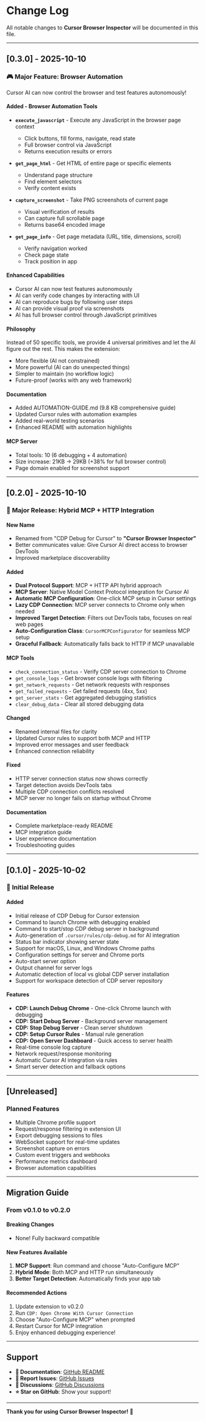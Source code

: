 # Change Log

All notable changes to **Cursor Browser Inspector** will be documented in this file.

---

## [0.3.0] - 2025-10-10

### 🎮 **Major Feature: Browser Automation**

Cursor AI can now control the browser and test features autonomously!

#### **Added - Browser Automation Tools**
- **`execute_javascript`** - Execute any JavaScript in the browser page context
  - Click buttons, fill forms, navigate, read state
  - Full browser control via JavaScript
  - Returns execution results or errors
  
- **`get_page_html`** - Get HTML of entire page or specific elements
  - Understand page structure
  - Find element selectors
  - Verify content exists
  
- **`capture_screenshot`** - Take PNG screenshots of current page
  - Visual verification of results
  - Can capture full scrollable page
  - Returns base64 encoded image
  
- **`get_page_info`** - Get page metadata (URL, title, dimensions, scroll)
  - Verify navigation worked
  - Check page state
  - Track position in app

#### **Enhanced Capabilities**
- Cursor AI can now test features autonomously
- AI can verify code changes by interacting with UI
- AI can reproduce bugs by following user steps
- AI can provide visual proof via screenshots
- AI has full browser control through JavaScript primitives

#### **Philosophy**
Instead of 50 specific tools, we provide 4 universal primitives and let the AI figure out the rest. This makes the extension:
- More flexible (AI not constrained)
- More powerful (AI can do unexpected things)
- Simpler to maintain (no workflow logic)
- Future-proof (works with any web framework)

#### **Documentation**
- Added AUTOMATION-GUIDE.md (9.8 KB comprehensive guide)
- Updated Cursor rules with automation examples
- Added real-world testing scenarios
- Enhanced README with automation highlights

#### **MCP Server**
- Total tools: 10 (6 debugging + 4 automation)
- Size increase: 21KB → 29KB (+38% for full browser control)
- Page domain enabled for screenshot support

---

## [0.2.0] - 2025-10-10

### 🎉 **Major Release: Hybrid MCP + HTTP Integration**

#### **New Name**
- Renamed from "CDP Debug for Cursor" to **"Cursor Browser Inspector"**
- Better communicates value: Give Cursor AI direct access to browser DevTools
- Improved marketplace discoverability

#### **Added**
- **Dual Protocol Support**: MCP + HTTP API hybrid approach
- **MCP Server**: Native Model Context Protocol integration for Cursor AI
- **Automatic MCP Configuration**: One-click MCP setup in Cursor settings
- **Lazy CDP Connection**: MCP server connects to Chrome only when needed
- **Improved Target Detection**: Filters out DevTools tabs, focuses on real web pages
- **Auto-Configuration Class**: `CursorMCPConfigurator` for seamless MCP setup
- **Graceful Fallback**: Automatically falls back to HTTP if MCP unavailable

#### **MCP Tools**
- `check_connection_status` - Verify CDP server connection to Chrome
- `get_console_logs` - Get browser console logs with filtering
- `get_network_requests` - Get network requests with responses
- `get_failed_requests` - Get failed requests (4xx, 5xx)
- `get_server_stats` - Get aggregated debugging statistics
- `clear_debug_data` - Clear all stored debugging data

#### **Changed**
- Renamed internal files for clarity
- Updated Cursor rules to support both MCP and HTTP
- Improved error messages and user feedback
- Enhanced connection reliability

#### **Fixed**
- HTTP server connection status now shows correctly
- Target detection avoids DevTools tabs
- Multiple CDP connection conflicts resolved
- MCP server no longer fails on startup without Chrome

#### **Documentation**
- Complete marketplace-ready README
- MCP integration guide
- User experience documentation
- Troubleshooting guides

---

## [0.1.0] - 2025-10-02

### 🎉 **Initial Release**

#### **Added**
- Initial release of CDP Debug for Cursor extension
- Command to launch Chrome with debugging enabled
- Command to start/stop CDP debug server in background
- Auto-generation of `.cursor/rules/cdp-debug.md` for AI integration
- Status bar indicator showing server state
- Support for macOS, Linux, and Windows Chrome paths
- Configuration settings for server and Chrome ports
- Auto-start server option
- Output channel for server logs
- Automatic detection of local vs global CDP server installation
- Support for workspace detection of CDP server repository

#### **Features**
- **CDP: Launch Debug Chrome** - One-click Chrome launch with debugging
- **CDP: Start Debug Server** - Background server management
- **CDP: Stop Debug Server** - Clean server shutdown
- **CDP: Setup Cursor Rules** - Manual rule generation
- **CDP: Open Server Dashboard** - Quick access to server health
- Real-time console log capture
- Network request/response monitoring
- Automatic Cursor AI integration via rules
- Smart server detection and fallback options

---

## [Unreleased]

### **Planned Features**
- Multiple Chrome profile support
- Request/response filtering in extension UI
- Export debugging sessions to files
- WebSocket support for real-time updates
- Screenshot capture on errors
- Custom event triggers and webhooks
- Performance metrics dashboard
- Browser automation capabilities

---

## **Migration Guide**

### **From v0.1.0 to v0.2.0**

#### **Breaking Changes**
- None! Fully backward compatible

#### **New Features Available**
1. **MCP Support**: Run command and choose "Auto-Configure MCP"
2. **Hybrid Mode**: Both MCP and HTTP run simultaneously
3. **Better Target Detection**: Automatically finds your app tab

#### **Recommended Actions**
1. Update extension to v0.2.0
2. Run `CDP: Open Chrome With Cursor Connection`
3. Choose "Auto-Configure MCP" when prompted
4. Restart Cursor for MCP integration
5. Enjoy enhanced debugging experience!

---

## **Support**

- **📖 Documentation**: [GitHub README](https://github.com/ncamaa/cdp-cursor-extension#readme)
- **🐛 Report Issues**: [GitHub Issues](https://github.com/ncamaa/cdp-cursor-extension/issues)
- **💬 Discussions**: [GitHub Discussions](https://github.com/ncamaa/cdp-cursor-extension/discussions)
- **⭐ Star on GitHub**: Show your support!

---

**Thank you for using Cursor Browser Inspector!** 🚀
